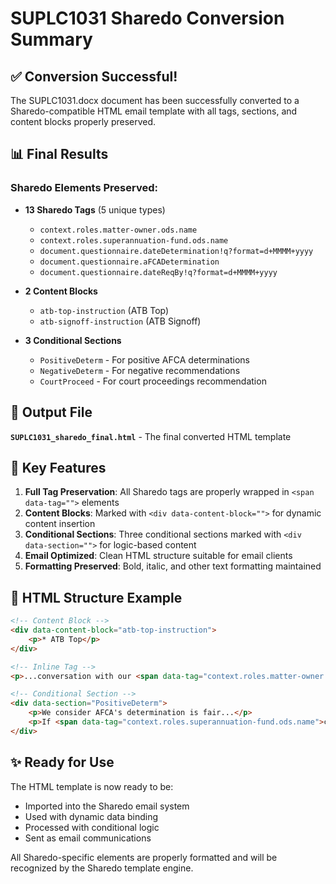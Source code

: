 # SUPLC1031 Sharedo Conversion Summary

## ✅ Conversion Successful!

The SUPLC1031.docx document has been successfully converted to a Sharedo-compatible HTML email template with all tags, sections, and content blocks properly preserved.

## 📊 Final Results

### Sharedo Elements Preserved:
- **13 Sharedo Tags** (5 unique types)
  - `context.roles.matter-owner.ods.name`
  - `context.roles.superannuation-fund.ods.name`
  - `document.questionnaire.dateDetermination!q?format=d+MMMM+yyyy`
  - `document.questionnaire.aFCADetermination`
  - `document.questionnaire.dateReqBy!q?format=d+MMMM+yyyy`

- **2 Content Blocks**
  - `atb-top-instruction` (ATB Top)
  - `atb-signoff-instruction` (ATB Signoff)

- **3 Conditional Sections**
  - `PositiveDeterm` - For positive AFCA determinations
  - `NegativeDeterm` - For negative recommendations
  - `CourtProceed` - For court proceedings recommendation

## 📁 Output File

**`SUPLC1031_sharedo_final.html`** - The final converted HTML template

## 🎯 Key Features

1. **Full Tag Preservation**: All Sharedo tags are properly wrapped in `<span data-tag="">` elements
2. **Content Blocks**: Marked with `<div data-content-block="">` for dynamic content insertion
3. **Conditional Sections**: Three conditional sections marked with `<div data-section="">` for logic-based content
4. **Email Optimized**: Clean HTML structure suitable for email clients
5. **Formatting Preserved**: Bold, italic, and other text formatting maintained

## 📝 HTML Structure Example

```html
<!-- Content Block -->
<div data-content-block="atb-top-instruction">
    <p>* ATB Top</p>
</div>

<!-- Inline Tag -->
<p>...conversation with our <span data-tag="context.roles.matter-owner.ods.name">context.roles.matter-owner.ods.name</span>.</p>

<!-- Conditional Section -->
<div data-section="PositiveDeterm">
    <p>We consider AFCA's determination is fair...</p>
    <p>If <span data-tag="context.roles.superannuation-fund.ods.name">context.roles.superannuation-fund.ods.name</span> do not appeal...</p>
</div>
```

## ✨ Ready for Use

The HTML template is now ready to be:
- Imported into the Sharedo email system
- Used with dynamic data binding
- Processed with conditional logic
- Sent as email communications

All Sharedo-specific elements are properly formatted and will be recognized by the Sharedo template engine.